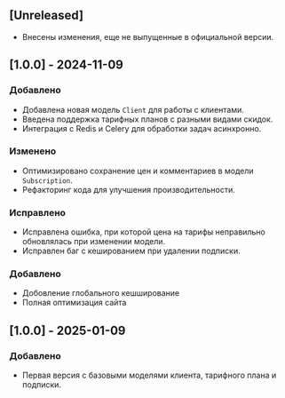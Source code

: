 ## [Unreleased]
- Внесены изменения, еще не выпущенные в официальной версии.

## [1.0.0] - 2024-11-09
### Добавлено
- Добавлена новая модель `Client` для работы с клиентами.
- Введена поддержка тарифных планов с разными видами скидок.
- Интеграция с Redis и Celery для обработки задач асинхронно.

### Изменено
- Оптимизировано сохранение цен и комментариев в модели `Subscription`.
- Рефакторинг кода для улучшения производительности.

### Исправлено
- Исправлена ошибка, при которой цена на тарифы неправильно обновлялась при изменении модели.
- Исправлен баг с кешированием при удалении подписки.

### Добавлено
- Добовление глобального кешширование 
- Полная оптимизация сайта

## [1.0.0] - 2025-01-09
### Добавлено
- Первая версия с базовыми моделями клиента, тарифного плана и подписки.